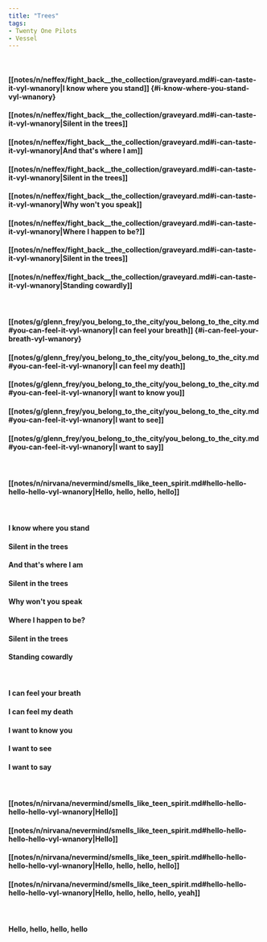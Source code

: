 ```yaml
---
title: "Trees"
tags:
- Twenty One Pilots
- Vessel
---
```

&nbsp;
#### [[notes/n/neffex/fight_back__the_collection/graveyard.md#i-can-taste-it-vyl-wnanory|I know where you stand]] {#i-know-where-you-stand-vyl-wnanory}
#### [[notes/n/neffex/fight_back__the_collection/graveyard.md#i-can-taste-it-vyl-wnanory|Silent in the trees]]
#### [[notes/n/neffex/fight_back__the_collection/graveyard.md#i-can-taste-it-vyl-wnanory|And that's where I am]]
#### [[notes/n/neffex/fight_back__the_collection/graveyard.md#i-can-taste-it-vyl-wnanory|Silent in the trees]]
#### [[notes/n/neffex/fight_back__the_collection/graveyard.md#i-can-taste-it-vyl-wnanory|Why won't you speak]]
#### [[notes/n/neffex/fight_back__the_collection/graveyard.md#i-can-taste-it-vyl-wnanory|Where I happen to be?]]
#### [[notes/n/neffex/fight_back__the_collection/graveyard.md#i-can-taste-it-vyl-wnanory|Silent in the trees]]
#### [[notes/n/neffex/fight_back__the_collection/graveyard.md#i-can-taste-it-vyl-wnanory|Standing cowardly]]
&nbsp;
#### [[notes/g/glenn_frey/you_belong_to_the_city/you_belong_to_the_city.md#you-can-feel-it-vyl-wnanory|I can feel your breath]] {#i-can-feel-your-breath-vyl-wnanory}
#### [[notes/g/glenn_frey/you_belong_to_the_city/you_belong_to_the_city.md#you-can-feel-it-vyl-wnanory|I can feel my death]]
#### [[notes/g/glenn_frey/you_belong_to_the_city/you_belong_to_the_city.md#you-can-feel-it-vyl-wnanory|I want to know you]]
#### [[notes/g/glenn_frey/you_belong_to_the_city/you_belong_to_the_city.md#you-can-feel-it-vyl-wnanory|I want to see]]
#### [[notes/g/glenn_frey/you_belong_to_the_city/you_belong_to_the_city.md#you-can-feel-it-vyl-wnanory|I want to say]]
&nbsp;
#### [[notes/n/nirvana/nevermind/smells_like_teen_spirit.md#hello-hello-hello-hello-vyl-wnanory|Hello, hello, hello, hello]]
&nbsp;
#### I know where you stand
#### Silent in the trees
#### And that's where I am
#### Silent in the trees
#### Why won't you speak
#### Where I happen to be?
#### Silent in the trees
#### Standing cowardly
&nbsp;
#### I can feel your breath
#### I can feel my death
#### I want to know you
#### I want to see
#### I want to say
&nbsp;
#### [[notes/n/nirvana/nevermind/smells_like_teen_spirit.md#hello-hello-hello-hello-vyl-wnanory|Hello]]
#### [[notes/n/nirvana/nevermind/smells_like_teen_spirit.md#hello-hello-hello-hello-vyl-wnanory|Hello]]
#### [[notes/n/nirvana/nevermind/smells_like_teen_spirit.md#hello-hello-hello-hello-vyl-wnanory|Hello, hello, hello, hello]]
#### [[notes/n/nirvana/nevermind/smells_like_teen_spirit.md#hello-hello-hello-hello-vyl-wnanory|Hello, hello, hello, hello, yeah]]
&nbsp;
#### Hello, hello, hello, hello
